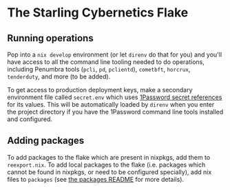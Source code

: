 # The Starling Cybernetics Flake

## Running operations

Pop into a `nix develop` environment (or let `direnv` do that for you) and you'll have access to all
the command line tooling needed to do operations, including Penumbra tools (`pcli`, `pd`,
`pclientd`), `cometbft`, `horcrux`, `tenderduty`, and more (to be added).

To get access to production deployment keys, make a secondary environment file called `secret.env`
which uses [1Password secret
references](https://developer.1password.com/docs/cli/secrets-environment-variables#use-environment-env-files)
for its values. This will be automatically loaded by `direnv` when you enter the project directory
if you have the 1Password command line tools installed and configured.

## Adding packages

To add packages to the flake which are present in nixpkgs, add them to  `reexport.nix`. To add local
packages to the flake (i.e. packages which cannot be found in nixpkgs, or need to be configured
specially), add nix files to `packages` (see [the packages README](./packages/README.md) for more
details).
